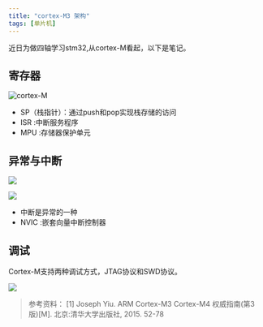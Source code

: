 ```yaml
---
title: "cortex-M3 架构"
tags: [单片机]
---
```


近日为做四轴学习stm32,从cortex-M看起，以下是笔记。

## 寄存器

![cortex-M](http://ogw6sutvr.bkt.clouddn.com/cortex-M.png-fireholder)

* SP（栈指针）：通过push和pop实现栈存储的访问
* ISR :中断服务程序
* MPU :存储器保护单元

## 异常与中断
![](http://ogw6sutvr.bkt.clouddn.com/ISR.png-fireholder)

![](http://ogw6sutvr.bkt.clouddn.com/NVIC.png-fireholder)

* 中断是异常的一种
* NVIC :嵌套向量中断控制器

## 调试
Cortex-M支持两种调试方式，JTAG协议和SWD协议。

![](http://ogw6sutvr.bkt.clouddn.com/debug.png-fireholder)

> 参考资料：
   [1] Joseph Yiu. ARM Cortex-M3 Cortex-M4 权威指南(第3版)[M]. 北京:清华大学出版社, 2015. 52-78

